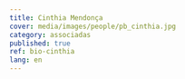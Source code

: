 ```yaml
---
title: Cinthia Mendonça
cover: media/images/people/pb_cinthia.jpg
category: associadas
published: true
ref: bio-cinthia
lang: en
---
```


